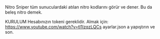 Nitro Sniper tüm sunuculardaki atılan nitro kodlarını görür ve dener.
Bu da  beleş nitro demek.

KURULUM
Hesabınızın tokeni gereklidir. Almak için: https://www.youtube.com/watch?v=tI1lzqzLQCs
ayarlar.json a yapıştırın ve son.
